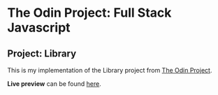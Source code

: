 # The Odin Project: Full Stack Javascript
## Project: Library

This is my implementation of the Library project from [The Odin Project](https://www.theodinproject.com/courses/javascript/lessons/library).

**Live preview** can be found [here](https://nysera.github.io/my-virtual-library/).